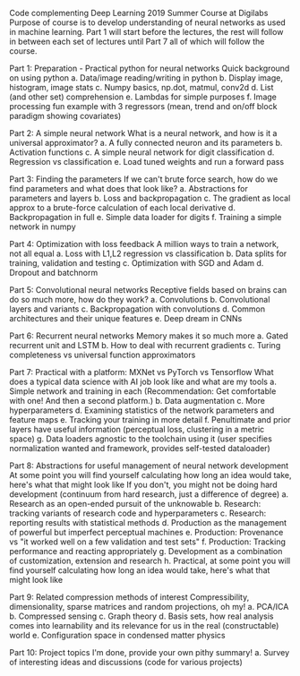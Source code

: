 
Code complementing Deep Learning 2019 Summer Course at Digilabs
Purpose of course is to develop understanding of neural networks as used in machine learning.
Part 1 will start before the lectures, the rest will follow in between each set of lectures until Part 7
all of which will follow the course.

Part 1: Preparation - Practical python for neural networks
Quick background on using python
a. Data/image reading/writing in python
b. Display image, histogram, image stats
c. Numpy basics, np.dot, matmul, conv2d
d. List (and other set) comprehension
e. Lambdas for simple purposes
f. Image processing fun example with 3 regressors (mean, trend and on/off block paradigm showing covariates)

Part 2: A simple neural network
What is a neural network, and how is it a universal approximator?
a. A fully connected neuron and its parameters
b. Activation functions
c. A simple neural network for digit classification
d. Regression vs classification
e. Load tuned weights and run a forward pass

Part 3: Finding the parameters
If we can't brute force search, how do we find parameters and what does that look like?
a. Abstractions for parameters and layers
b. Loss and backpropagation
c. The gradient as local approx to a brute-force calculation of each local derivative
d. Backpropagation in full
e. Simple data loader for digits
f. Training a simple network in numpy

Part 4: Optimization with loss feedback
A million ways to train a network, not all equal
a. Loss with L1,L2 regression vs classification
b. Data splits for training, validation and testing
c. Optimization with SGD and Adam
d. Dropout and batchnorm

Part 5: Convolutional neural networks
Receptive fields based on brains can do so much more, how do they work?
a. Convolutions
b. Convolutional layers and variants
c. Backpropagation with convolutions
d. Common architectures and their unique features
e. Deep dream in CNNs

Part 6: Recurrent neural networks
Memory makes it so much more
a. Gated recurrent unit and LSTM
b. How to deal with recurrent gradients
c. Turing completeness vs universal function approximators

Part 7: Practical with a platform: MXNet vs PyTorch vs Tensorflow
What does a typical data science with AI job look like and what are my tools
a. Simple network and training in each (Recommendation: Get comfortable with one! And then a second platform.)
b. Data augmentation
c. More hyperparameters
d. Examining statistics of the network parameters and feature maps
e. Tracking your training in more detail
f. Penultimate and prior layers have useful information (perceptual loss, clustering in a metric space)
g. Data loaders agnostic to the toolchain using it (user specifies normalization wanted and framework, provides self-tested dataloader)

Part 8: Abstractions for useful management of neural network development
At some point you will find yourself calculating how long an idea would take, here's what that might look like
If you don't, you might not be doing hard development (continuum from hard research, just a difference of degree)
a. Research as an open-ended pursuit of the unknowable
b. Research: tracking variants of research code and hyperparameters
c. Research: reporting results with statistical methods
d. Production as the management of powerful but imperfect perceptual machines
e. Production: Provenance vs "it worked well on a few validation and test sets"
f. Production: Tracking performance and reacting appropriately
g. Development as a combination of customization, extension and research
h. Practical, at some point you will find yourself calculating how long an idea would take, here's what that might look like

Part 9: Related compression methods of interest
Compressibility, dimensionality, sparse matrices and random projections, oh my!
a. PCA/ICA
b. Compressed sensing
c. Graph theory
d. Basis sets, how real analysis comes into learnability and its relevance for us in the real (constructable) world
e. Configuration space in condensed matter physics

Part 10: Project topics
I'm done, provide your own pithy summary!
a. Survey of interesting ideas and discussions (code for various projects)


